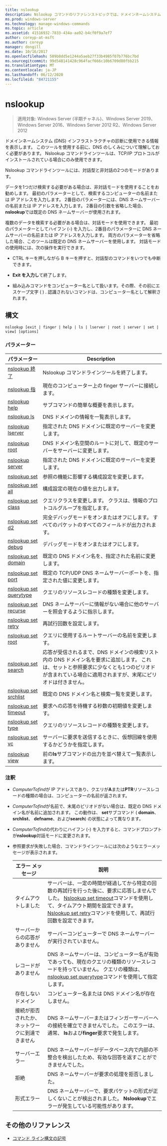 ```yaml
---
title: nslookup
description: Nslookup コマンドのリファレンストピックでは、ドメインネームシステム (DNS) インフラストラクチャの診断に使用できる情報を表示します。
ms.prod: windows-server
ms.technology: manage-windows-commands
ms.topic: article
ms.assetid: 41516932-7833-434a-aa92-b4cf0f9a7ef7
author: coreyp-at-msft
ms.author: coreyp
manager: dongill
ms.date: 10/16/2017
ms.openlocfilehash: 589b8dd5e1244a5aeb27f33b4985f07b776bc7bd
ms.sourcegitcommit: 99d548141428c964facf666c10b6709d80fbb215
ms.translationtype: MT
ms.contentlocale: ja-JP
ms.lasthandoff: 06/12/2020
ms.locfileid: "84721155"
---
```

# <a name="nslookup"></a>nslookup

> 適用対象: Windows Server (半期チャネル)、Windows Server 2019、Windows Server 2016、Windows Server 2012 R2、Windows Server 2012

ドメインネームシステム (DNS) インフラストラクチャの診断に使用できる情報を表示します。 このツールを使用する前に、DNS のしくみについて理解しておく必要があります。 Nslookup コマンドラインツールは、TCP/IP プロトコルがインストールされている場合にのみ使用できます。

Nslookup コマンドラインツールには、対話型と非対話の2つのモードがあります。

データを1つだけ検索する必要がある場合は、非対話モードを使用することをお勧めします。 最初のパラメーターとして、検索するコンピューターの名前または IP アドレスを入力します。 2番目のパラメーターには、DNS ネームサーバーの名前または IP アドレスを入力します。 2番目の引数を省略した場合、 **nslookup**では既定の DNS ネームサーバーが使用されます。

複数のデータを検索する必要がある場合は、対話モードを使用できます。 最初のパラメーターとしてハイフン (-) を入力し、2番目のパラメーターに DNS ネームサーバーの名前または IP アドレスを入力します。 両方のパラメーターを省略した場合、このツールは既定の DNS ネームサーバーを使用します。 対話モードの使用時には、次の操作を実行できます。

- CTRL キーを押しながら B キーを押すと、対話型のコマンドをいつでも中断できます。

- **Exit を入力し**て終了します。

- 組み込みコマンドをコンピューター名として扱います。その際、その前にエスケープ文字 ( \) . 認識されないコマンドは、コンピューター名として解釈されます。

## <a name="syntax"></a>構文

```
nslookup [exit | finger | help | ls | lserver | root | server | set | view] [options]
```

### <a name="parameters"></a>パラメーター

| パラメーター | Description |
| --------- | ----------- |
| [nslookup 終了](nslookup-exit-command.md) | Nslookup コマンドラインツールを終了します。 |
| [nslookup 指](nslookup-finger-command.md) | 現在のコンピューター上の finger サーバーに接続します。 |
| [nslookup help](nslookup-help.md) | サブコマンドの簡単な概要を表示します。 |
| [nslookup ls](nslookup-ls.md) | DNS ドメインの情報を一覧表示します。 |
| [nslookup lserver](nslookup-lserver.md) | 指定された DNS ドメインに既定のサーバーを変更します。 |
| [nslookup root](nslookup-root.md) | DNS ドメイン名空間のルートに対して、既定のサーバーをサーバーに変更します。 |
| [nslookup server](nslookup-server.md) | 指定された DNS ドメインに既定のサーバーを変更します。 |
| [nslookup set](nslookup-set.md) | 参照の機能に影響する構成設定を変更します。 |
| [nslookup set all](nslookup-set-all.md) | 構成設定の現在の値を出力します。 |
| [nslookup set class](nslookup-set-class.md) | クエリクラスを変更します。 クラスは、情報のプロトコルグループを指定します。 |
| [nslookup set d2](nslookup-set-d2.md) | 完全デバッグモードをオンまたはオフにします。 すべてのパケットのすべてのフィールドが出力されます。 |
| [nslookup set debug](nslookup-set-debug.md) | デバッグモードをオンまたはオフにします。 |
| [nslookup set domain](nslookup-set-domain.md) | 既定の DNS ドメイン名を、指定された名前に変更します。 |
| [nslookup set port](nslookup-set-port.md) | 既定の TCP/UDP DNS ネームサーバーポートを、指定された値に変更します。 |
| [nslookup set querytype](nslookup-set-querytype.md) | クエリのリソースレコードの種類を変更します。 |
| [nslookup set recurse](nslookup-set-recurse.md) | DNS ネームサーバーに情報がない場合に他のサーバーを照会するように指示します。 |
| [nslookup set retry](nslookup-set-retry.md) | 再試行回数を設定します。 |
| [nslookup set root](nslookup-set-root.md) | クエリに使用するルートサーバーの名前を変更します。 |
| [nslookup set search](nslookup-set-search.md) | 応答が受信されるまで、DNS ドメインの検索リスト内の DNS ドメイン名を要求に追加します。 これは、セットと参照要求に少なくとも1つのピリオドが含まれている場合に適用されますが、末尾にピリオドは付きません。 |
| [nslookup set srchlist](nslookup-set-srchlist.md) | 既定の DNS ドメイン名と検索一覧を変更します。 |
| [nslookup set timeout](nslookup-set-timeout.md) | 要求への応答を待機する秒数の初期値を変更します。 |
| [nslookup set type](nslookup-set-type.md) | クエリのリソースレコードの種類を変更します。 |
| [nslookup set vc](nslookup-set-vc.md) | サーバーに要求を送信するときに、仮想回線を使用するかどうかを指定します。 |
| [nslookup view](nslookup-view.md) | 前の**ls**サブコマンドの出力を並べ替えて一覧表示します。 |

### <a name="remarks"></a>注釈

- *ComputerTofind*が IP アドレスであり、クエリが**A**または**PTR**リソースレコードの種類の場合は、コンピューターの名前が返されます。

- *ComputerTofind*が名前で、末尾のピリオドがない場合は、既定の DNS ドメイン名が名前に追加されます。 この動作は、 **set**サブコマンド ( **domain**、 **srchlist**、 **defname**、および**search**) の状態によって異なります。

- *ComputerTofind*の代わりにハイフン (-) を入力すると、コマンドプロンプトが**nslookup**対話モードに変更されます。

- 参照要求が失敗した場合、コマンドラインツールには次のようなエラーメッセージが表示されます。

  | エラー メッセージ | 説明 |
  | ------------- | ----------- |
  | タイムアウトしました |サーバーは、一定の時間が経過してから特定の回数の再試行を行った後に、要求に応答しませんでした。 [Nslookup set timeout](nslookup-set-timeout.md)コマンドを使用して、タイムアウト期間を設定できます。 [Nslookup set retry](nslookup-set-retry.md)コマンドを使用して、再試行回数を設定できます。 |
  | サーバーからの応答がありません | サーバーコンピューターで DNS ネームサーバーが実行されていません。 |
  | レコードがありません | DNS ネームサーバーは、コンピューター名が有効であっても、現在のクエリの種類のリソースレコードを持っていません。 クエリの種類は、 [nslookup set querytype](nslookup-set-querytype.md)コマンドを使用して指定します。 |
  | 存在しないドメイン | コンピューター名または DNS ドメイン名が存在しません。 |
  | 接続が拒否されたか、ネットワークに到達できません | DNS ネームサーバーまたはフィンガーサーバーへの接続を確立できませんでした。 このエラーは、通常、 **ls**および**finger**要求で発生します。 |
  | サーバーエラー | DNS ネームサーバーがデータベース内で内部の不整合を検出したため、有効な回答を返すことができませんでした。 |
  | 拒絶 | DNS ネームサーバーが要求の処理を拒否しました。 |
  | 形式エラー | DNS ネームサーバーで、要求パケットの形式が正しくないことが検出されました。 **Nslookup**でエラーが発生している可能性があります。 |

## <a name="additional-references"></a>その他のリファレンス

- [コマンド ライン構文の記号](command-line-syntax-key.md)
